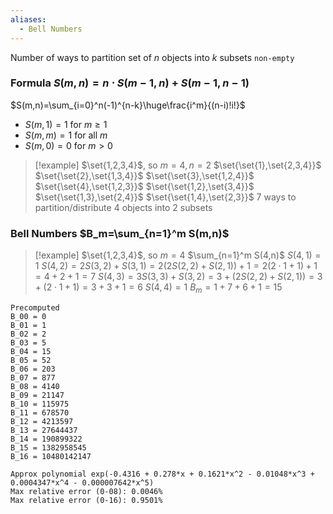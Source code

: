 ```yaml
---
aliases:
  - Bell Numbers
---
```

Number of ways to partition set of $n$ objects into $k$ subsets `non-empty`
### Formula $S(m,n)=n\cdot S(m-1,n)+S(m-1,n-1)$
$S(m,n)=\sum_{i=0}^n(-1)^{n-k}\huge\frac{i^m}{(n-i)!i!}$
- $S(m,1)=1$ for $m\geq1$
- $S(m,m)=1$ for all $m$
- $S(m,0)=0$ for $m>0$
> [!example] $\set{1,2,3,4}$, so $m=4,n=2$
> $\set{\set{1},\set{2,3,4}}$
> $\set{\set{2},\set{1,3,4}}$
> $\set{\set{3},\set{1,2,4}}$
> $\set{\set{4},\set{1,2,3}}$
> $\set{\set{1,2},\set{3,4}}$
> $\set{\set{1,3},\set{2,4}}$
> $\set{\set{1,4},\set{2,3}}$
> $7$ ways to partition/distribute $4$ objects into $2$ subsets
### Bell Numbers $B_m=\sum_{n=1}^m S(m,n)$
> [!example] $\set{1,2,3,4}$, so $m=4$
> $\sum_{n=1}^m S(4,n)$
> $S(4,1)=1$
> $S(4,2)=2S(3,2)+S(3,1)=2(2S(2,2)+S(2,1))+1=2(2\cdot1+1)+1=4+2+1=7$
> $S(4,3)=3S(3,3)+S(3,2)=3+(2S(2,2)+S(2,1))=3+(2\cdot1+1)=3+3+1=6$
> $S(4,4)=1$
> $B_m=1+7+6+1=15$
```
Precomputed
B_00 = 0
B_01 = 1
B_02 = 2
B_03 = 5
B_04 = 15
B_05 = 52
B_06 = 203
B_07 = 877
B_08 = 4140
B_09 = 21147
B_10 = 115975
B_11 = 678570
B_12 = 4213597
B_13 = 27644437
B_14 = 190899322
B_15 = 1382958545
B_16 = 10480142147

Approx polynomial exp(-0.4316 + 0.278*x + 0.1621*x^2 - 0.01048*x^3 + 0.0004347*x^4 - 0.000007642*x^5)
Max relative error (0-08): 0.0046%
Max relative error (0-16): 0.9501%
```
